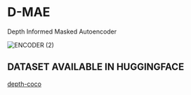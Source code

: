# D-MAE
Depth Informed Masked Autoencoder 

![ENCODER (2)](https://github.com/Neilus03/D-MAE/assets/87651732/0924f44c-6bb5-46a3-b148-ff4645366acb)

## DATASET AVAILABLE IN HUGGINGFACE 
[depth-coco](https://huggingface.co/datasets/neildlf/depth_coco)

